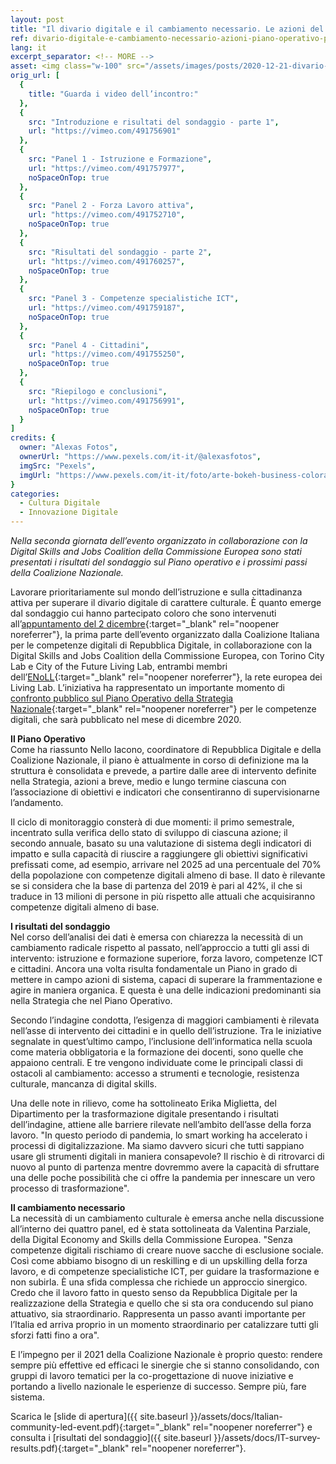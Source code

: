 ```yaml
---
layout: post
title: "Il divario digitale e il cambiamento necessario. Le azioni del Piano operativo per le competenze digitali"
ref: divario-digitale-e-cambiamento-necessario-azioni-piano-operativo-per-competenze-digitali
lang: it
excerpt_separator: <!-- MORE -->
asset: <img class="w-100" src="/assets/images/posts/2020-12-21-divario-digitale-e-cambiamento-necessario.jpg" alt="Il divario digitale e il cambiamento necessario. Le azioni del Piano operativo per le competenze digitali"/>
orig_url: [
  {
    title: "Guarda i video dell’incontro:"
  },
  {
    src: "Introduzione e risultati del sondaggio - parte 1",
    url: "https://vimeo.com/491756901"
  },
  {
    src: "Panel 1 - Istruzione e Formazione",
    url: "https://vimeo.com/491757977",
    noSpaceOnTop: true
  },
  {
    src: "Panel 2 - Forza Lavoro attiva",
    url: "https://vimeo.com/491752710",
    noSpaceOnTop: true
  },
  {
    src: "Risultati del sondaggio - parte 2",
    url: "https://vimeo.com/491760257",
    noSpaceOnTop: true
  },
  {
    src: "Panel 3 - Competenze specialistiche ICT",
    url: "https://vimeo.com/491759187",
    noSpaceOnTop: true
  },
  {
    src: "Panel 4 - Cittadini",
    url: "https://vimeo.com/491755250",
    noSpaceOnTop: true
  },
  {
    src: "Riepilogo e conclusioni",
    url: "https://vimeo.com/491756991",
    noSpaceOnTop: true
  }
]
credits: {
  owner: "Alexas Fotos",
  ownerUrl: "https://www.pexels.com/it-it/@alexasfotos",
  imgSrc: "Pexels",
  imgUrl: "https://www.pexels.com/it-it/foto/arte-bokeh-business-colorato-2277784/"
}
categories:
  - Cultura Digitale
  - Innovazione Digitale
---
```


_Nella seconda giornata  dell’evento organizzato in collaborazione con la Digital Skills and Jobs Coalition della Commissione Europea sono stati presentati i risultati del sondaggio sul Piano operativo e i prossimi passi della Coalizione Nazionale._

<!-- MORE -->

Lavorare prioritariamente sul mondo dell’istruzione e sulla cittadinanza attiva per superare il divario digitale di carattere culturale. È quanto emerge dal sondaggio  cui hanno partecipato coloro che sono intervenuti all’[appuntamento del 2 dicembre](https://repubblicadigitale.innovazione.gov.it/strategia-nazionale-competenze-digitali-incontro-eu/){:target="_blank" rel="noopener noreferrer"}, la prima parte dell’evento organizzato dalla Coalizione Italiana per le competenze digitali di Repubblica Digitale, in collaborazione con la Digital Skills and Jobs Coalition della Commissione Europea, con Torino City Lab e City of the Future Living Lab, entrambi membri dell’[ENoLL](https://enoll.org/){:target="_blank" rel="noopener noreferrer"}, la rete europea dei Living Lab.
L’iniziativa ha rappresentato un importante momento di [confronto pubblico sul Piano Operativo della Strategia Nazionale](https://repubblicadigitale.innovazione.gov.it/linguaggio-del-presente-e-del-futuro/){:target="_blank" rel="noopener noreferrer"} per le competenze digitali, che sarà pubblicato nel mese di dicembre 2020.  

**Il Piano Operativo**  
Come ha riassunto Nello Iacono, coordinatore  di Repubblica Digitale e della Coalizione Nazionale, il piano è attualmente in corso di definizione ma la struttura è consolidata e prevede, a partire dalle aree di intervento definite nella Strategia, azioni a breve, medio e lungo termine ciascuna con l’associazione di obiettivi e indicatori che consentiranno di supervisionarne l’andamento.  

Il ciclo di monitoraggio consterà di due momenti: il primo semestrale, incentrato sulla verifica dello stato di sviluppo di ciascuna azione; il secondo annuale, basato su una valutazione di sistema degli indicatori di impatto e sulla capacità di riuscire a raggiungere gli obiettivi significativi prefissati come, ad esempio, arrivare nel 2025 ad una percentuale del 70% della popolazione con competenze digitali almeno di base. Il dato è rilevante se si considera che la base di partenza del 2019 è pari al 42%, il che si traduce in 13 milioni di persone in più rispetto alle attuali che acquisiranno competenze digitali almeno di base.  

**I risultati del sondaggio**  
Nel corso dell’analisi dei dati è emersa con chiarezza la necessità di un cambiamento radicale rispetto al passato, nell’approccio a tutti gli assi di intervento: istruzione e formazione superiore, forza lavoro, competenze ICT e cittadini. Ancora una volta risulta fondamentale un Piano in grado di mettere in campo azioni di sistema, capaci di superare la frammentazione e agire in maniera organica. E questa è una delle indicazioni predominanti sia nella Strategia che nel Piano Operativo.  

Secondo l’indagine condotta, l’esigenza di maggiori cambiamenti è rilevata nell’asse di intervento dei cittadini e in quello dell’istruzione. Tra le iniziative segnalate in quest’ultimo campo, l’inclusione dell’informatica nella scuola come materia obbligatoria e la formazione dei docenti, sono quelle che appaiono centrali. E tre vengono individuate come le principali classi di ostacoli al cambiamento: accesso a strumenti e tecnologie, resistenza culturale, mancanza di digital skills.  

Una delle note in rilievo, come ha sottolineato Erika Miglietta, del Dipartimento per la trasformazione digitale presentando i risultati dell’indagine, attiene alle barriere rilevate nell’ambito dell’asse della forza lavoro. "In questo periodo di pandemia, lo smart working ha accelerato i processi di digitalizzazione. Ma siamo davvero sicuri che tutti sappiano usare gli strumenti digitali in maniera consapevole? Il rischio è di ritrovarci di nuovo al punto di partenza mentre dovremmo avere la capacità di sfruttare una delle poche possibilità che ci offre la pandemia per innescare un vero processo di trasformazione".  

**Il cambiamento necessario**  
La necessità di un cambiamento culturale è emersa anche nella discussione all’interno dei quattro panel, ed è stata sottolineata da Valentina Parziale, della Digital Economy and Skills della Commissione Europea. "Senza competenze digitali rischiamo di creare nuove sacche di esclusione sociale. Così come abbiamo bisogno di un reskilling e di un upskilling della forza lavoro, e di competenze specialistiche ICT, per guidare la trasformazione e non subirla. È una sfida complessa che richiede un approccio sinergico. Credo che il lavoro fatto in questo senso da Repubblica Digitale per la realizzazione della Strategia e quello che si sta ora conducendo sul piano attuativo, sia straordinario. Rappresenta un passo avanti importante per l’Italia ed arriva proprio in un momento straordinario per catalizzare tutti gli sforzi fatti fino a ora".  

E l’impegno per il 2021 della Coalizione Nazionale è proprio questo: rendere sempre più effettive ed efficaci le sinergie che si stanno consolidando, con gruppi di lavoro tematici per la co-progettazione di nuove iniziative e portando a livello nazionale le esperienze di successo. Sempre più, fare sistema.  

Scarica le [slide di apertura]({{ site.baseurl }}/assets/docs/Italian-community-led-event.pdf){:target="_blank" rel="noopener noreferrer"} e consulta i [risultati del sondaggio]({{ site.baseurl }}/assets/docs/IT-survey-results.pdf){:target="_blank" rel="noopener noreferrer"}.  

